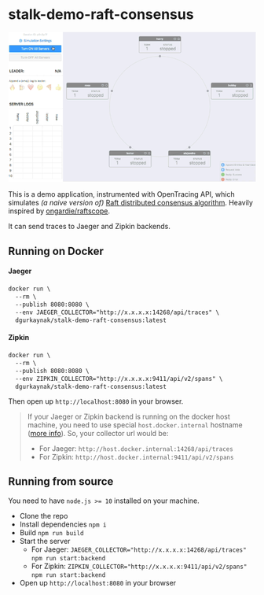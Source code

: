 # stalk-demo-raft-consensus

![Demo](./demo.gif)

This is a demo application, instrumented with OpenTracing API, which simulates *(a naive version of)* [Raft distributed consensus algorithm](https://en.wikipedia.org/wiki/Raft_(computer_science)). Heavily inspired by [ongardie/raftscope](https://github.com/ongardie/raftscope).

It can send traces to Jaeger and Zipkin backends.

## Running on Docker

#### Jaeger

```
docker run \
  --rm \
  --publish 8080:8080 \
  --env JAEGER_COLLECTOR="http://x.x.x.x:14268/api/traces" \
  dgurkaynak/stalk-demo-raft-consensus:latest
```

#### Zipkin

```
docker run \
  --rm \
  --publish 8080:8080 \
  --env ZIPKIN_COLLECTOR="http://x.x.x.x:9411/api/v2/spans" \
  dgurkaynak/stalk-demo-raft-consensus:latest
```

Then open up `http://localhost:8080` in your browser.

> If your Jaeger or Zipkin backend is running on the docker host machine, you need to use special `host.docker.internal` hostname ([more info](https://docs.docker.com/docker-for-mac/networking/#use-cases-and-workarounds)). So, your collector url would be:
> - For Jaeger: `http://host.docker.internal:14268/api/traces`
> - For Zipkin: `http://host.docker.internal:9411/api/v2/spans`

## Running from source

You need to have `node.js >= 10` installed on your machine.

- Clone the repo
- Install dependencies `npm i`
- Build `npm run build`
- Start the server
  - For Jaeger: `JAEGER_COLLECTOR="http://x.x.x.x:14268/api/traces" npm run start:backend`
  - For Zipkin: `ZIPKIN_COLLECTOR="http://x.x.x.x:9411/api/v2/spans" npm run start:backend`
- Open up `http://localhost:8080` in your browser
